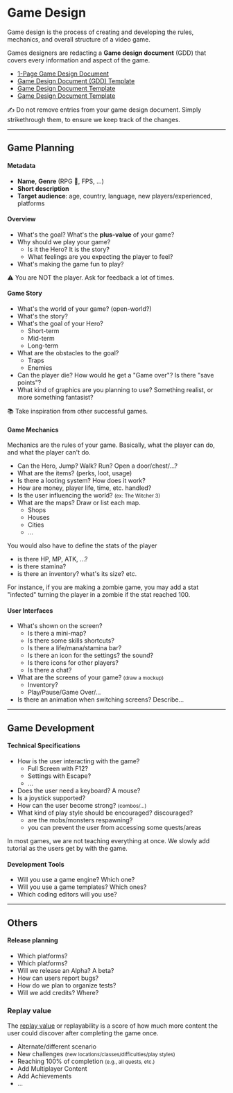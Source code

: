 # Game Design

<div class="row row-cols-lg-2"><div>

Game design is the process of creating and developing the rules, mechanics, and overall structure of a video game.

Games designers are redacting a **Game design document** (GDD) that covers every information and aspect of the game.

* [1-Page Game Design Document](https://vitalzigns.itch.io/1-page-gdd)
* [Game Design Document (GDD) Template](https://vitalzigns.itch.io/gdd)
* [Game Design Document Template](https://retrocademedia.itch.io/gddtemplate)
* [Game Design Document Template](https://toddmitchell.itch.io/game-design-document)

✍️ Do not remove entries from your game design document. Simply strikethrough them, to ensure we keep track of the changes. 
</div><div>
</div></div>

<hr class="sep-both">

## Game Planning

<div class="row row-cols-lg-2"><div>

#### Metadata

* **Name**, **Genre** (RPG 🚀, FPS, ...)
* **Short description**
* **Target audience**: age, country, language, new players/experienced, platforms

#### Overview

* What's the goal? What's the **plus-value** of your game?
* Why should we play your game?
    * Is it the Hero? It is the story?
    * What feelings are you expecting the player to feel?
* What's making the game fun to play?

⚠️ You are NOT the player. Ask for feedback a lot of times.

#### Game Story

* What's the world of your game? (open-world?)
* What's the story?
* What's the goal of your Hero?
    * Short-term
    * Mid-term
    * Long-term
* What are the obstacles to the goal?
  * Traps
  * Enemies
* Can the player die? How would he get a "Game over"? Is there "save points"?
* What kind of graphics are you planning to use? Something realist, or more something fantasist?

📚 Take inspiration from other successful games.
</div><div>

#### Game Mechanics

Mechanics are the rules of your game. Basically, what the player can do, and what the player can't do.

* Can the Hero, Jump? Walk? Run? Open a door/chest/...?
* What are the items? (perks, loot, usage)
* Is there a looting system? How does it work?
* How are money, player life, time, etc. handled?
* Is the user influencing the world? <small>(ex: The Witcher 3)</small>
* What are the maps? Draw or list each map.
  * Shops
  * Houses
  * Cities
  * ...

You would also have to define the stats of the player

* is there HP, MP, ATK, ...?
* is there stamina?
* is there an inventory? what's its size? etc.

For instance, if you are making a zombie game, you may add a stat "infected" turning the player in a zombie if the stat reached 100.

#### User Interfaces

* What's shown on the screen?
    * Is there a mini-map?
    * Is there some skills shortcuts?
    * Is there a life/mana/stamina bar?
    * Is there an icon for the settings? the sound?
    * Is there icons for other players?
    * Is there a chat?
* What are the screens of your game? <small>(draw a mockup)</small>
    * Inventory?
    * Play/Pause/Game Over/...
* Is there an animation when switching screens? Describe...
</div></div>

<hr class="sep-both">

## Game Development

<div class="row row-cols-lg-2"><div>

#### Technical Specifications

* How is the user interacting with the game?
    * Full Screen with F12?
    * Settings with Escape?
    * ...
* Does the user need a keyboard? A mouse?
* Is a joystick supported?
* How can the user become strong? <small>(combos/...)</small>
* What kind of play style should be encouraged? discouraged?
  * are the mobs/monsters respawning?
  * you can prevent the user from accessing some quests/areas

In most games, we are not teaching everything at once. We slowly add tutorial as the users get by with the game.
</div><div>

#### Development Tools

* Will you use a game engine? Which one?
* Will you use a game templates? Which ones?
* Which coding editors will you use?
</div></div>

<hr class="sep-both">

## Others

<div class="row row-cols-lg-2"><div>

#### Release planning

* Which platforms?
* Which platforms?
* Will we release an Alpha? A beta?
* How can users report bugs?
* How do we plan to organize tests?
* Will we add credits? Where?
</div><div>

### Replay value

The [replay value](https://en.wikipedia.org/wiki/Replay_value) or replayability is a score of how much more content the user could discover after completing the game once.

* Alternate/different scenario
* New challenges <small>(new locations/classes/difficulties/play styles)</small>
* Reaching 100% of completion <small>(e.g., all quests, etc.)</small>
* Add Multiplayer Content
* Add Achievements
* ...
</div></div>